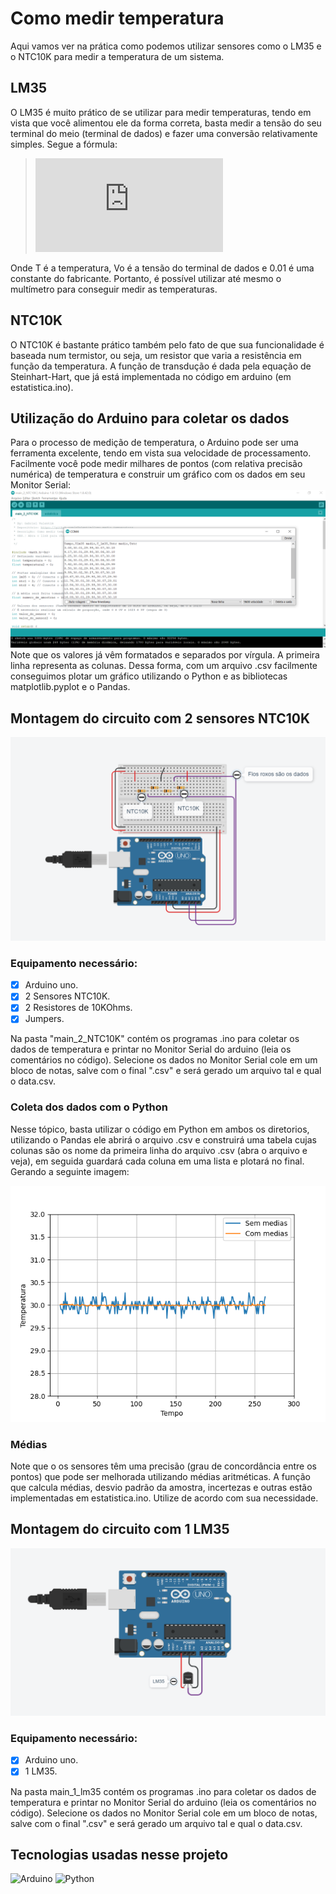 # Como medir temperatura
Aqui vamos ver na prática como podemos utilizar sensores como o LM35 e o NTC10K para medir a temperatura de um sistema.

## LM35
O LM35 é muito prático de se utilizar para medir temperaturas, tendo em vista que você alimentou ele da forma correta, basta medir a tensão do seu terminal do meio (terminal de dados) e fazer uma conversão relativamente simples. Segue a fórmula:

>![equation](https://latex.codecogs.com/gif.latex?T%20%3D%20V_%7B0%7D%20/%200.01)

Onde T é a temperatura, Vo é a tensão do terminal de dados e 0.01 é uma constante do fabricante.
Portanto, é possível utilizar até mesmo o multímetro para conseguir medir as temperaturas.

## NTC10K 
O NTC10K é bastante prático também pelo fato de que sua funcionalidade é baseada num termistor, ou seja, um resistor que varia a resistência em função da temperatura. A função de transdução é dada pela equação de Steinhart-Hart, que já está implementada no código em arduino (em estatistica.ino).

## Utilização do Arduino para coletar os dados
Para o processo de medição de temperatura, o Arduino pode ser uma ferramenta excelente, tendo em vista sua velocidade de processamento. Facilmente você pode medir milhares de pontos (com relativa precisão numérica) de temperatura e construir um gráfico com os dados em seu Monitor Serial:
![img1](2ntc_funcionando.png)
Note que os valores já vêm formatados e separados por vírgula. A primeira linha representa as colunas. Dessa forma, com um arquivo .csv facilmente conseguimos plotar um gráfico utilizando o Python e as bibliotecas matplotlib.pyplot e o Pandas.


## Montagem do circuito com 2 sensores NTC10K
![img1](montagem_2ntc.png)

### Equipamento necessário:
- [x] Arduino uno.
- [x] 2 Sensores NTC10K.
- [x] 2 Resistores de 10KOhms.
- [x] Jumpers.

Na pasta "main_2_NTC10K" contém os programas .ino para coletar os dados de temperatura e printar no Monitor Serial do arduino (leia os comentários no código). Selecione os dados no Monitor Serial cole em um bloco de notas, salve com o final ".csv" e será gerado um arquivo tal e qual o data.csv.

### Coleta dos dados com o Python
Nesse tópico, basta utilizar o código em Python em ambos os diretorios, utilizando o Pandas ele abrirá o arquivo .csv e construirá uma tabela cujas colunas são os nome da primeira linha do arquivo .csv (abra o arquivo e veja), em seguida guardará cada coluna em uma lista e plotará no final. Gerando a seguinte imagem:

![img1](TemperaturaxTempo.png)

### Médias
Note que o os sensores têm uma precisão (grau de concordância entre os pontos) que pode ser melhorada utilizando médias aritméticas. A função que calcula médias, desvio padrão da amostra, incertezas e outras estão implementadas em estatistica.ino. Utilize de acordo com sua necessidade.

## Montagem do circuito com 1 LM35
![img1](montagem_1LM35.png)

### Equipamento necessário:
- [x] Arduino uno.
- [x] 1 LM35.

Na pasta main_1_lm35 contém os programas .ino para coletar os dados de temperatura e printar no Monitor Serial do arduino (leia os comentários no código). Selecione os dados no Monitor Serial cole em um bloco de notas, salve com o final ".csv" e será gerado um arquivo tal e qual o data.csv.


## Tecnologias usadas nesse projeto

![Arduino](https://img.shields.io/badge/Arduino-007ACC?style=for-the-badge&logo=arduino&logoColor=white)
![Python](https://img.shields.io/badge/Python-2D7DB1?style=for-the-badge&logo=python&logoColor=yellow)


